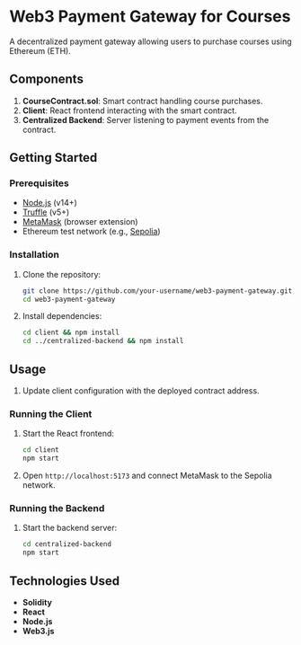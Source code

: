 # Web3 Payment Gateway for Courses

A decentralized payment gateway allowing users to purchase courses using Ethereum (ETH).

## Components

1. **CourseContract.sol**: Smart contract handling course purchases.
2. **Client**: React frontend interacting with the smart contract.
3. **Centralized Backend**: Server listening to payment events from the contract.

## Getting Started

### Prerequisites

- [Node.js](https://nodejs.org/) (v14+)
- [Truffle](https://www.trufflesuite.com/truffle) (v5+)
- [MetaMask](https://metamask.io/) (browser extension)
- Ethereum test network (e.g., [Sepolia](https://sepolia.dev/))

### Installation

1. Clone the repository:
    ```sh
    git clone https://github.com/your-username/web3-payment-gateway.git
    cd web3-payment-gateway
    ```

2. Install dependencies:
    ```sh
    cd client && npm install
    cd ../centralized-backend && npm install
    ```

## Usage

1. Update client configuration with the deployed contract address.

### Running the Client

1. Start the React frontend:
    ```sh
    cd client
    npm start
    ```

3. Open `http://localhost:5173` and connect MetaMask to the Sepolia network.

### Running the Backend

1. Start the backend server:
    ```sh
    cd centralized-backend
    npm start
    ```

## Technologies Used

- **Solidity**
- **React**
- **Node.js**
- **Web3.js**


